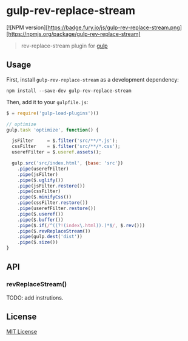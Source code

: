 # gulp-rev-replace-stream
[![NPM version][https://badge.fury.io/js/gulp-rev-replace-stream.png][https://npmjs.org/package/gulp-rev-replace-stream]

> rev-replace-stream plugin for [gulp](https://github.com/wearefractal/gulp)

## Usage

First, install `gulp-rev-replace-stream` as a development dependency:

```shell
npm install --save-dev gulp-rev-replace-stream
```

Then, add it to your `gulpfile.js`:

```javascript
$ = require('gulp-load-plugins')()

// optimize
gulp.task 'optimize', function() {

  jsFilter     = $.filter('src/**/*.js');
  cssFilter    = $.filter('src/**/*.css');
  userefFilter = $.useref.assets();

  gulp.src('src/index.html', {base: 'src'})
    .pipe(userefFilter)
    .pipe(jsFilter)
    .pipe($.uglify())
    .pipe(jsFilter.restore())
    .pipe(cssFilter)
    .pipe($.minifyCss())
    .pipe(cssFilter.restore())
    .pipe(userefFilter.restore())
    .pipe($.useref())
    .pipe($.buffer())
    .pipe($.if(/^((?!(index\.html)).)*$/, $.rev()))
    .pipe($.revReplaceStream())
    .pipe(gulp.dest('dist'))
    .pipe($.size())
}

```

## API

### revReplaceStream()

TODO: add instrutions.

## License

[MIT License](http://en.wikipedia.org/wiki/MIT_License)

